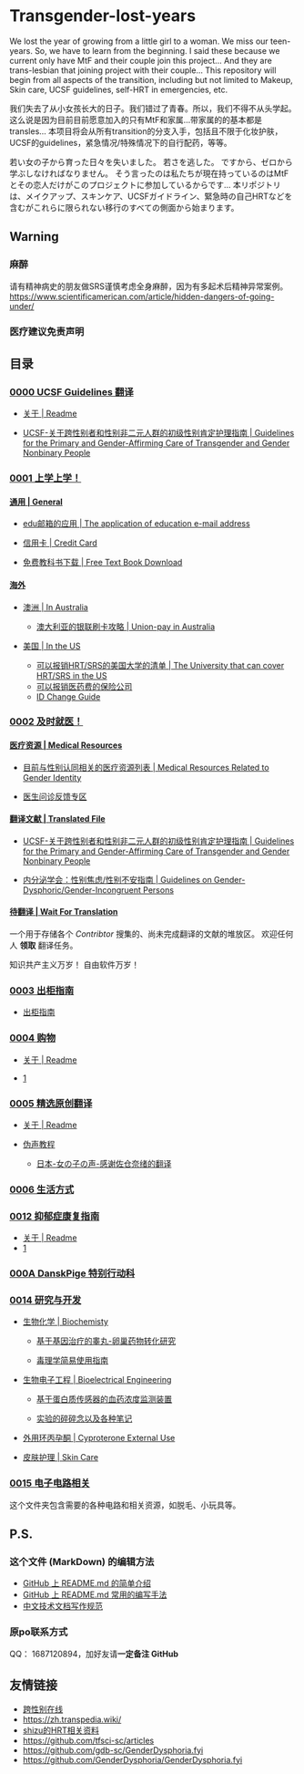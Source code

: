 # Transgender-lost-years

We lost the year of growing from a little girl to a woman. We miss our teen-years. So, we have to learn from the beginning.
I said these because we current only have MtF and their couple join this project... And they are trans-lesbian that joining project with their couple...
This repository will begin from all aspects of the transition, including but not limited to Makeup, Skin care, UCSF guidelines, self-HRT in emergencies, etc.

我们失去了从小女孩长大的日子。我们错过了青春。所以，我们不得不从头学起。
这么说是因为目前目前愿意加入的只有MtF和家属…带家属的的基本都是transles…
本项目将会从所有transition的分支入手，包括且不限于化妆护肤，UCSF的guidelines，紧急情况/特殊情况下的自行配药，等等。

若い女の子から育った日々を失いました。 若さを逃した。 ですから、ゼロから学ぶしなければなりません。
そう言ったのは私たちが現在持っているのはMtFとその恋人だけがこのプロジェクトに参加しているからです...
本リポジトリは、メイクアップ、スキンケア、UCSFガイドライン、緊急時の自己HRTなどを含むがこれらに限られない移行のすべての側面から始まります。

## Warning
### 麻醉
请有精神病史的朋友做SRS谨慎考虑全身麻醉，因为有多起术后精神异常案例。 <br>
https://www.scientificamerican.com/article/hidden-dangers-of-going-under/ <br>
### 医疗建议免责声明

## 目录

### [0000 UCSF Guidelines 翻译](0000_UCSF-Guidelines)
- [关于 | Readme](0000_UCSF_Guidelines/README.md)

- [UCSF-关于跨性别者和性别非二元人群的初级性别肯定护理指南 | Guidelines for the Primary and Gender-Affirming Care of Transgender and Gender Nonbinary People](0000_UCSF-Guidelines/UCSF-Transgender-PGACG-6-17-16-译文.pdf)

### [0001 上学上学！](0001_Education)

#### [通用 | General](0001_Education/General)

- [edu邮箱的应用 | The application of education e-mail address](0001_Education/General/edu邮箱及学生相关福利.md) 

- [信用卡 | Credit Card](0001_Education/General/credit-card.md)

- [免费教科书下载 | Free Text Book Download](0001_Education/General/Free_Text_Book_Download.md)

#### [海外](0001_Education/Oversea)

- [澳洲 | In Australia](0001_Education/Oversea/In_Australia)

  - [澳大利亚的银联刷卡攻略 | Union-pay in Australia](0001_Education/Oversea/In_Australia/澳大利亚的银联支付攻略.md)

- [美国 | In the US](0001_Education/Oversea/In_US)

  - [可以报销HRT/SRS的美国大学的清单 | The University that can cover HRT/SRS in the US](0001_Education/Oversea/In_US/可以报销HRT&SRS的美国大学的清单.md)
  - [可以报销医药费的保险公司](0001_Education/Oversea/In_US/insurance_instruction.md)
  - [ID Change Guide](0001_Education/Oversea/In_US/ID-Change-Guide/)

### [0002 及时就医！](0002_Medical)

#### [医疗资源 | Medical Resources](0002_Medical/Medical_Resources)

- [目前与性别认同相关的医疗资源列表 | Medical Resources Related to Gender Identity](0002_Medical/Medical_Resources/目前与性别认同相关的医疗资源列表.md)

<!-- ##### [目前可以诊断并且给出异性症证明的医生及医院](0002_Medical/Medical_Resources/目前与易性症有关的医生及医院.md) -->

- [医生问诊反馈专区](https://github.com/Kristall-WangShiwei/Transgender-lost-years/issues/40)
#### [翻译文献 | Translated File](0002_Medical/Translated_File)

- [UCSF-关于跨性别者和性别非二元人群的初级性别肯定护理指南 | Guidelines for the Primary and Gender-Affirming Care of Transgender and Gender Nonbinary People](0002_Medical/Translated_File/UCSF-Transgender-PGACG-6-17-16-译文.pdf)

- [内分泌学会：性别焦虑/性别不安指南 | Guidelines on Gender-Dysphoric/Gender-Incongruent Persons](0002_Medical/Translated_File/内分泌学会指南.pdf)

#### [待翻译 | Wait For Translation](0002_Medical/Wait_For_Translation)

一个用于存储各个 *Contribtor* 搜集的、尚未完成翻译的文献的堆放区。
欢迎任何人 **领取** 翻译任务。

知识共产主义万岁！
自由软件万岁！

### [0003 出柜指南](0003_GetOutCloset) 

- [出柜指南](0003_GetOutCloset/出柜指南.md)

### [0004 购物](0004_Shopping) 

- [关于 | Readme](0004_Shopping/README.md)

- [1](0004_Shopping/1.md)

### [0005 精选原创翻译](0005_BookTranslating)

- [关于 | Readme](0005_BookTranslating/README.md)

- [伪声教程](0005_BookTranslating/weisheng)
  - [日本-女の子の声-感谢佐仓奈绪的翻译](0005_BookTranslating/weisheng/nv-zi-sheng)

### [0006 生活方式](0006_LifeStyle)

<!--
### [0007,]() 

### [0008,]()

### [0009,]()

### [0010,]()

### [0011,]()
-->

### [0012 抑郁症康复指南](0012_Recover_From_Depression)

- [关于 | Readme](0012_Recover_From_Depression/README.md)
- [1](0012_Recover_From_Depression/1.md)

### [000A DanskPige 特别行动科](000A_DanskPigeSpecialActivitiesDivision) 

### [0014 研究与开发](0014_ResearchDevelopment) 

- [生物化学 | Biochemisty](0014_ResearchDevelopment/Biochemistry)

  - [基于基因治疗的睾丸-卵巢药物转化研究](0014_ResearchDevelopment/Biochemistry/基于基因治疗的睾丸-卵巢药物转化研究.md)

  - [毒理学简易使用指南](0014_ResearchDevelopment/Biochemistry/毒理学简易使用指南.md)

- [生物电子工程 | Bioelectrical Engineering](0014_ResearchDevelopment/Bioelectrical_Engineering)

  - [基于蛋白质传感器的血药浓度监测装置](0014_ResearchDevelopment/Bioelectrical_Engineering/基于蛋白质传感器的血药浓度监测装置.md)

  - [实验的碎碎念以及各种笔记](0014_ResearchDevelopment/Bioelectrical_Engineering/实验的碎碎念以及各种笔记.md)

- [外用环丙孕酮 | Cyproterone External Use](0014_ResearchDevelopment/Cyproterone_External_Use)

- [皮肤护理 | Skin Care](0014_ResearchDevelopment/Skin_Care)

### [0015 电子电路相关](0015_Electronic)
这个文件夹包含需要的各种电路和相关资源，如脱毛、小玩具等。

## P.S.
### 这个文件 (MarkDown) 的编辑方法
- [GitHub 上 README.md 的简单介绍](https://www.cnblogs.com/shiy/p/6526868.html)
- [GitHub 上 README.md 常用的编写手法](https://blog.csdn.net/htwhtw123/article/details/77069581)
- [中文技术文档写作规范](https://github.com/ruanyf/document-style-guide)

### 原po联系方式
QQ： 1687120894，加好友请**一定备注 GitHub**

## 友情链接
- [跨性别在线](https://www.transonline.org.cn/)
- https://zh.transpedia.wiki/
- [shizu的HRT相关资料](https://docs.google.com/presentation/d/1PzE-rmtwBMOrgXcsI_RIDAKTUIe3fx5h-PmEbzRgBBA/edit#slide=id.p1)
- https://github.com/tfsci-sc/articles
- https://github.com/gdb-sc/GenderDysphoria.fyi
- https://github.com/GenderDysphoria/GenderDysphoria.fyi

